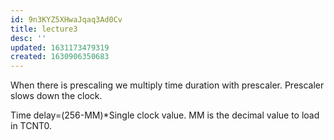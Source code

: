 ```yaml
---
id: 9n3KYZ5XHwaJqaq3Ad0Cv
title: lecture3
desc: ''
updated: 1631173479319
created: 1630906350683
---
```


When there is prescaling we multiply time duration with prescaler. Prescaler slows down the clock. 

Time delay=(256-MM)*Single clock value. 
MM is the decimal value to load in TCNT0.

